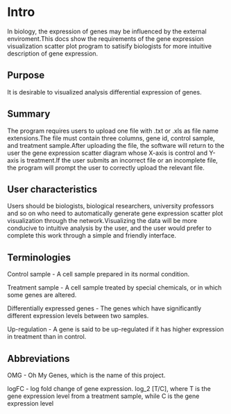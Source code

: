 # Intro
In biology, the expression of genes may be influenced by the external enviroment.This docs show the requirements of the gene expression visualization scatter plot program to satisify biologists for more intuitive description of gene expression.

## Purpose
It is desirable to visualized analysis differential expression of genes.

## Summary
The program requires users to upload one file with .txt or .xls as file name extensions.The file must contain three columns, gene id, control sample, and treatment sample.After uploading the file, the software will return to the user the gene expression scatter diagram whose X-axis is control and Y-axis is treatment.If the user submits an incorrect file or an incomplete file, the program will prompt the user to correctly upload the relevant file.

## User characteristics
Users should be biologists, biological researchers, university professors and so on who need to automatically generate gene expression scatter plot visualization through the network.Visualizing the data will be more conducive to intuitive analysis by the user, and the user would prefer to complete this work through a simple and friendly interface.

## Terminologies
Control sample - A cell sample prepared in its normal condition.

Treatment sample - A cell sample treated by special chemicals, or in which some genes are altered.

Differentially expressed genes - The genes which have significantly different expression levels between two samples.

Up-regulation - A gene is said to be up-regulated if it has higher expression in treatment than in control.

## Abbreviations

OMG - Oh My Genes, which is the name of this project.

logFC - log fold change of gene expression. log_2 [T/C], where T is the gene expression level from a treatment sample, while C is the gene expression level
